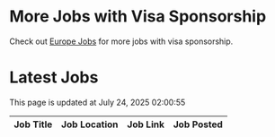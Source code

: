# More Jobs with Visa Sponsorship

Check out [Europe Jobs](https://github.com/sureshparimi/europejobs#latest-jobs) for more jobs with visa sponsorship.

# Latest Jobs

This page is updated at July 24, 2025 02:00:55

| Job Title | Job Location | Job Link | Job Posted |
| --- | --- | --- | --- |
